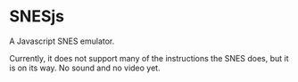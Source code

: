 # SNESjs
A Javascript SNES emulator.

Currently, it does not support many of the instructions the SNES does, but it is on its way.  No sound and no video yet.